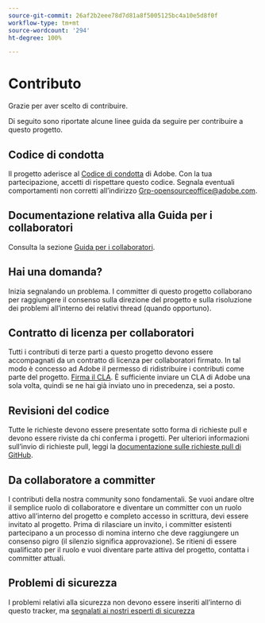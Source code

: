 ```yaml
---
source-git-commit: 26af2b2eee78d7d81a8f5005125bc4a10e5d8f0f
workflow-type: tm+mt
source-wordcount: '294'
ht-degree: 100%

---
```

# Contributo

Grazie per aver scelto di contribuire.

Di seguito sono riportate alcune linee guida da seguire per contribuire a questo progetto.

## Codice di condotta

Il progetto aderisce al [Codice di condotta](code-of-conduct.md) di Adobe. Con la tua partecipazione, accetti di rispettare questo codice. Segnala eventuali comportamenti non corretti all’indirizzo [Grp-opensourceoffice@adobe.com](mailto:Grp-opensourceoffice@adobe.com).

## Documentazione relativa alla Guida per i collaboratori

Consulta la sezione [Guida per i collaboratori](https://experienceleague.adobe.com/docs/contributor/contributor-guide/introduction.html?lang=it).

## Hai una domanda?

Inizia segnalando un problema. I committer di questo progetto collaborano per raggiungere il consenso sulla direzione del progetto e sulla risoluzione dei problemi all’interno dei relativi thread (quando opportuno).

## Contratto di licenza per collaboratori

Tutti i contributi di terze parti a questo progetto devono essere accompagnati da un contratto di licenza per collaboratori firmato. In tal modo è concesso ad Adobe il permesso di ridistribuire i contributi come parte del progetto. [Firma il CLA](http://opensource.adobe.com/cla.html). È sufficiente inviare un CLA di Adobe una sola volta, quindi se ne hai già inviato uno in precedenza, sei a posto.

## Revisioni del codice

Tutte le richieste devono essere presentate sotto forma di richieste pull e devono essere riviste da chi conferma i progetti. Per ulteriori informazioni sull’invio di richieste pull, leggi la [documentazione sulle richieste pull di GitHub](https://help.github.com/articles/about-pull-requests/).

<!--
Lastly, please follow the [pull request template](PULL_REQUEST_TEMPLATE.md) when
submitting a pull request!
-->

## Da collaboratore a committer

I contributi della nostra community sono fondamentali. Se vuoi andare oltre il semplice ruolo di collaboratore e diventare un committer con un ruolo attivo all’interno del progetto e completo accesso in scrittura, devi essere invitato al progetto. Prima di rilasciare un invito, i committer esistenti partecipano a un processo di nomina interno che deve raggiungere un consenso pigro (il silenzio significa approvazione). Se ritieni di essere qualificato per il ruolo e vuoi diventare parte attiva del progetto, contatta i committer attuali.

## Problemi di sicurezza

I problemi relativi alla sicurezza non devono essere inseriti all’interno di questo tracker, ma [segnalati ai nostri esperti di sicurezza](https://helpx.adobe.com/it/security/alertus.html)
